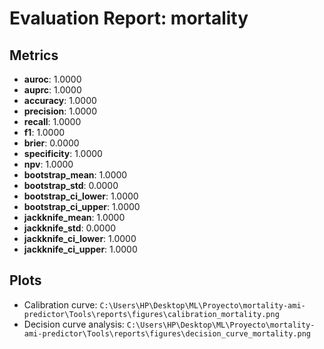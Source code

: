 # Evaluation Report: mortality

## Metrics

- **auroc**: 1.0000
- **auprc**: 1.0000
- **accuracy**: 1.0000
- **precision**: 1.0000
- **recall**: 1.0000
- **f1**: 1.0000
- **brier**: 0.0000
- **specificity**: 1.0000
- **npv**: 1.0000
- **bootstrap_mean**: 1.0000
- **bootstrap_std**: 0.0000
- **bootstrap_ci_lower**: 1.0000
- **bootstrap_ci_upper**: 1.0000
- **jackknife_mean**: 1.0000
- **jackknife_std**: 0.0000
- **jackknife_ci_lower**: 1.0000
- **jackknife_ci_upper**: 1.0000

## Plots

- Calibration curve: `C:\Users\HP\Desktop\ML\Proyecto\mortality-ami-predictor\Tools\reports\figures\calibration_mortality.png`
- Decision curve analysis: `C:\Users\HP\Desktop\ML\Proyecto\mortality-ami-predictor\Tools\reports\figures\decision_curve_mortality.png`